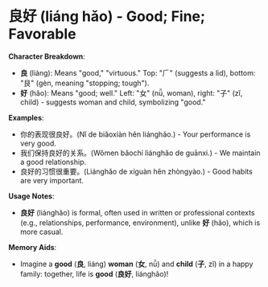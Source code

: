 # **良好 (liáng hǎo) - Good; Fine; Favorable**

**Character Breakdown**:  
- **良** (liáng): Means "good," "virtuous." Top: "𠂆" (suggests a lid), bottom: "艮" (gèn, meaning "stopping; tough").  
- **好** (hǎo): Means "good; well." Left: "女" (nǚ, woman), right: "子" (zǐ, child) - suggests woman and child, symbolizing "good."

**Examples**:  
- 你的表现很良好。(Nǐ de biǎoxiàn hěn liánghǎo.) - Your performance is very good.  
- 我们保持良好的关系。(Wǒmen bǎochí liánghǎo de guānxi.) - We maintain a good relationship.  
- 良好的习惯很重要。(Liánghǎo de xíguàn hěn zhòngyào.) - Good habits are very important.

**Usage Notes**:  
- **良好** (liánghǎo) is formal, often used in written or professional contexts (e.g., relationships, performance, environment), unlike **好** (hǎo), which is more casual.

**Memory Aids**:  
- Imagine a **good** (**良**, liáng) **woman** (**女**, nǚ) and **child** (**子**, zǐ) in a happy family: together, life is **good** (**良好**, liánghǎo)!